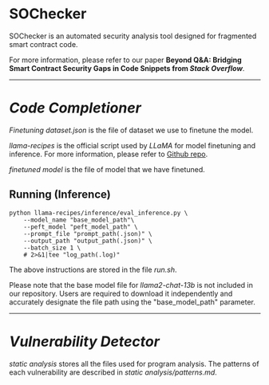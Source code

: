 # SOChecker
SOChecker is an automated security analysis tool designed for fragmented smart contract code.

For more information, please refer to our paper **Beyond Q\&A: Bridging Smart Contract Security Gaps in Code Snippets from *Stack Overflow***.

---
# *Code Completioner*
*Finetuning dataset.json* is the file of dataset we use to finetune the model.

*llama-recipes* is the official script used by *LLaMA* for model finetuning and inference. For more information, please refer to [Github repo](https://github.com/facebookresearch/llama-recipes).

*finetuned model* is the file of model that we have finetuned.

## Running (Inference)
```
python llama-recipes/inference/eval_inference.py \
	--model_name "base_model_path"\
	--peft_model "peft_model_path" \
	--prompt_file "prompt_path(.json)" \
	--output_path "output_path(.json)" \
	--batch_size 1 \
	# 2>&1|tee "log_path(.log)"
```
The above instructions are stored in the file *run.sh*.

Please note that the base model file for *llama2-chat-13b* is not included in our repository. Users are required to download it independently and accurately designate the file path using the "base_model_path" parameter.

---
# *Vulnerability Detector*
*static analysis* stores all the files used for program analysis.
The patterns of each vulnerability are described in *static analysis/patterns.md*.